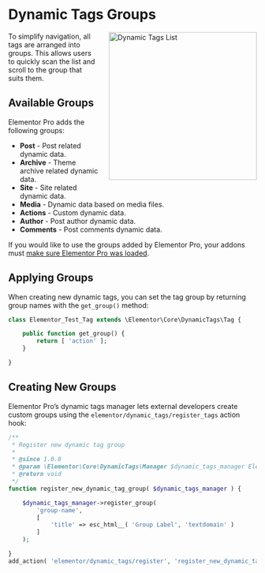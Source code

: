 # Dynamic Tags Groups

<Badge type="tip" vertical="top" text="Elementor Core" /> <Badge type="warning" vertical="top" text="Advanced" />

<img :src="$withBase('/assets/img/dynamic-tags-list.png')" alt="Dynamic Tags List" style="float: right; width: 300px; margin-left: 20px; margin-bottom: 20px;">

To simplify navigation, all tags are arranged into groups. This allows users to quickly scan the list and scroll to the group that suits them.

## Available Groups

Elementor Pro adds the following groups:

* **Post** - Post related dynamic data.
* **Archive** - Theme archive related dynamic data.
* **Site** - Site related dynamic data.
* **Media** - Dynamic data based on media files.
* **Actions** - Custom dynamic data.
* **Author** - Post author dynamic data.
* **Comments** - Post comments dynamic data.

If you would like to use the groups added by Elementor Pro, your addons must [make sure Elementor Pro was loaded](./../addons/compatibility/).

## Applying Groups

When creating new dynamic tags, you can set the tag group by returning group names with the `get_group()` method:

```php
class Elementor_Test_Tag extends \Elementor\Core\DynamicTags\Tag {

	public function get_group() {
		return [ 'action' ];
	}

}
```

## Creating New Groups

Elementor Pro’s dynamic tags manager lets external developers create custom groups using the `elementor/dynamic_tags/register_tags` action hook:

```php
/**
 * Register new dynamic tag group
 *
 * @since 1.0.0
 * @param \Elementor\Core\DynamicTags\Manager $dynamic_tags_manager Elementor dynamic tags manager.
 * @return void
 */
function register_new_dynamic_tag_group( $dynamic_tags_manager ) {

	$dynamic_tags_manager->register_group(
		'group-name',
		[
			'title' => esc_html__( 'Group Label', 'textdomain' )
		]
	);

}
add_action( 'elementor/dynamic_tags/register', 'register_new_dynamic_tag_group' );
```
